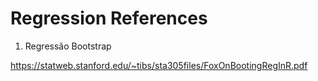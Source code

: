 # Regression References

1. Regressão Bootstrap

https://statweb.stanford.edu/~tibs/sta305files/FoxOnBootingRegInR.pdf